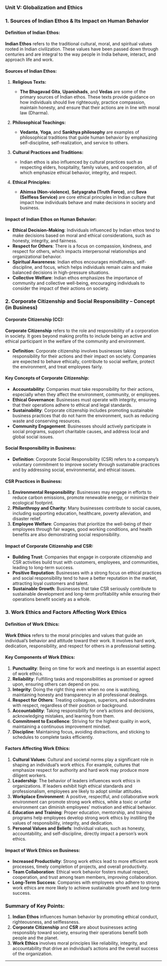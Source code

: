 ### **Unit V: Globalization and Ethics**

### **1. Sources of Indian Ethos & Its Impact on Human Behavior**

#### **Definition of Indian Ethos:**

**Indian Ethos** refers to the traditional cultural, moral, and spiritual values rooted in Indian civilization. These values have been passed down through centuries and are integral to the way people in India behave, interact, and approach life and work.

#### **Sources of Indian Ethos:**

1. **Religious Texts:**
   - **The Bhagavad Gita**, **Upanishads**, and **Vedas** are some of the primary sources of Indian ethos. These texts provide guidance on how individuals should live righteously, practice compassion, maintain honesty, and ensure that their actions are in line with moral law (Dharma).
   
2. **Philosophical Teachings:**
   - **Vedanta**, **Yoga**, and **Sankhya philosophy** are examples of philosophical traditions that guide human behavior by emphasizing self-discipline, self-realization, and service to others.

3. **Cultural Practices and Traditions:**
   - Indian ethos is also influenced by cultural practices such as respecting elders, hospitality, family values, and cooperation, all of which emphasize ethical behavior, integrity, and respect.

4. **Ethical Principles:**
   - **Ahimsa (Non-violence)**, **Satyagraha (Truth Force)**, and **Seva (Selfless Service)** are core ethical principles in Indian culture that impact how individuals behave and make decisions in society and business.

#### **Impact of Indian Ethos on Human Behavior:**

- **Ethical Decision-Making**: Individuals influenced by Indian ethos tend to make decisions based on moral and ethical considerations, such as honesty, integrity, and fairness.
- **Respect for Others**: There is a focus on compassion, kindness, and respect for others, which impacts interpersonal relationships and organizational behavior.
- **Spiritual Awareness**: Indian ethos encourages mindfulness, self-discipline, and focus, which helps individuals remain calm and make balanced decisions in high-pressure situations.
- **Collective Welfare**: Indian ethos emphasizes the importance of community and collective well-being, encouraging individuals to consider the impact of their actions on society.

### **2. Corporate Citizenship and Social Responsibility – Concept (in Business)**

#### **Corporate Citizenship (CC):**

**Corporate Citizenship** refers to the role and responsibility of a corporation in society. It goes beyond making profits to include being an active and ethical participant in the welfare of the community and environment.

- **Definition**: Corporate citizenship involves businesses taking responsibility for their actions and their impact on society. Companies are expected to behave ethically, contribute to social welfare, protect the environment, and treat employees fairly.
  
#### **Key Concepts of Corporate Citizenship:**
- **Accountability**: Companies must take responsibility for their actions, especially when they affect the environment, community, or employees.
- **Ethical Governance**: Businesses must operate with integrity, ensuring that their operations adhere to ethical and legal standards.
- **Sustainability**: Corporate citizenship includes promoting sustainable business practices that do not harm the environment, such as reducing waste and conserving resources.
- **Community Engagement**: Businesses should actively participate in social programs, support charitable causes, and address local and global social issues.

#### **Social Responsibility in Business:**
- **Definition**: Corporate Social Responsibility (CSR) refers to a company’s voluntary commitment to improve society through sustainable practices and by addressing social, environmental, and ethical issues.
  
#### **CSR Practices in Business:**
1. **Environmental Responsibility**: Businesses may engage in efforts to reduce carbon emissions, promote renewable energy, or minimize their ecological footprint.
2. **Philanthropy and Charity**: Many businesses contribute to social causes, including supporting education, healthcare, poverty alleviation, and disaster relief.
3. **Employee Welfare**: Companies that prioritize the well-being of their employees through fair wages, good working conditions, and health benefits are also demonstrating social responsibility.

#### **Impact of Corporate Citizenship and CSR:**
- **Building Trust**: Companies that engage in corporate citizenship and CSR activities build trust with customers, employees, and communities, leading to long-term success.
- **Positive Reputation**: Businesses with a strong focus on ethical practices and social responsibility tend to have a better reputation in the market, attracting loyal customers and talent.
- **Sustainable Growth**: Businesses that take CSR seriously contribute to sustainable development and long-term profitability while ensuring their operations benefit society as a whole.

### **3. Work Ethics and Factors Affecting Work Ethics**

#### **Definition of Work Ethics:**

**Work Ethics** refers to the moral principles and values that guide an individual’s behavior and attitude toward their work. It involves hard work, dedication, responsibility, and respect for others in a professional setting.

#### **Key Components of Work Ethics:**
1. **Punctuality**: Being on time for work and meetings is an essential aspect of work ethics.
2. **Reliability**: Fulfilling tasks and responsibilities as promised or agreed upon, ensuring others can depend on you.
3. **Integrity**: Doing the right thing even when no one is watching, maintaining honesty and transparency in all professional dealings.
4. **Respect for Others**: Treating colleagues, superiors, and subordinates with respect, regardless of their position or background.
5. **Accountability**: Taking responsibility for one’s actions and decisions, acknowledging mistakes, and learning from them.
6. **Commitment to Excellence**: Striving for the highest quality in work, maintaining a continuous improvement mindset.
7. **Discipline**: Maintaining focus, avoiding distractions, and sticking to schedules to complete tasks efficiently.

#### **Factors Affecting Work Ethics:**

1. **Cultural Values**: Cultural and societal norms play a significant role in shaping an individual’s work ethics. For example, cultures that emphasize respect for authority and hard work may produce more diligent workers.
2. **Leadership**: The behavior of leaders influences work ethics in organizations. If leaders exhibit high ethical standards and professionalism, employees are likely to adopt similar attitudes.
3. **Workplace Environment**: A positive, respectful, and collaborative work environment can promote strong work ethics, while a toxic or unfair environment can diminish employees’ motivation and ethical behavior.
4. **Education and Training**: Proper education, mentorship, and training programs help employees develop strong work ethics by instilling the values of responsibility, integrity, and dedication.
5. **Personal Values and Beliefs**: Individual values, such as honesty, accountability, and self-discipline, directly impact a person’s work ethics.

#### **Impact of Work Ethics on Business:**
- **Increased Productivity**: Strong work ethics lead to more efficient work processes, timely completion of projects, and overall productivity.
- **Team Collaboration**: Ethical work behavior fosters mutual respect, cooperation, and trust among team members, improving collaboration.
- **Long-Term Success**: Companies with employees who adhere to strong work ethics are more likely to achieve sustainable growth and long-term success.

### **Summary of Key Points:**
1. **Indian Ethos** influences human behavior by promoting ethical conduct, righteousness, and selflessness.
2. **Corporate Citizenship** and **CSR** are about businesses acting responsibly toward society, ensuring their operations benefit both people and the planet.
3. **Work Ethics** involves moral principles like reliability, integrity, and accountability that drive an individual’s actions and the overall success of the organization.

---
